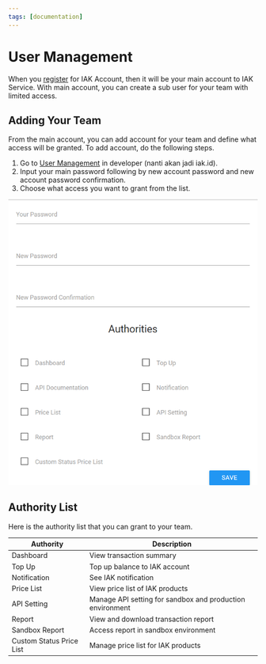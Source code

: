 ```yaml
---
tags: [documentation]
---
```


# User Management

When you [register](https://developer.mobilepulsa.net/signin) for IAK Account, then it will be your main account to IAK Service. With main account, you can create a sub user for your team with limited access.

## Adding Your Team

From the main account, you can add account for your team and define what access will be granted.
To add account, do the following steps.

  1. Go to [User Management](https://developer.mobilepulsa.net/user_management) in developer (nanti akan jadi iak.id).
  2. Input your main password following by new account password and new account password confirmation.
  3. Choose what access you want to grant from the list.

![User Management](../assets/images/user-management.png)

## Authority List

Here is the authority list that you can grant to your team.

Authority | Description
---------|----------
 Dashboard    | View transaction summary  
 Top Up     | Top up balance to IAK account
 Notification      | See IAK notification
 Price List   | View price list of IAK products
 API Setting  | Manage API setting for sandbox and production environment
 Report     | View and download transaction report 
 Sandbox Report | Access report in sandbox environment
 Custom Status Price List | Manage price list for IAK products  